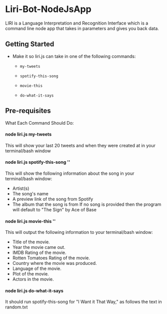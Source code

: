# Liri-Bot-NodeJsApp
LIRI is a Language Interpretation and Recognition Interface which is a command line node app that takes in parameters and gives you back data.

## Getting Started
* Make it so liri.js can take in one of the following commands:
  * `my-tweets`

  * `spotify-this-song`

  * `movie-this`

  * `do-what-it-says`

## Pre-requisites
What Each Command Should Do:

#### node liri.js my-tweets
This will show your last 20 tweets and when they were created at in your terminal/bash window

#### node liri.js spotify-this-song '<song name here>'
This will show the following information about the song in your terminal/bash window:
  * Artist(s)
  * The song's name
  * A preview link of the song from Spotify
  * The album that the song is from
If no song is provided then the program will default to "The Sign" by Ace of Base

#### node liri.js movie-this '<movie name here>'
 This will output the following information to your terminal/bash window:
  * Title of the movie.
  * Year the movie came out.
  * IMDB Rating of the movie.
  * Rotten Tomatoes Rating of the movie.
  * Country where the movie was produced.
  * Language of the movie.
  * Plot of the movie.
  * Actors in the movie.
  
#### node liri.js do-what-it-says  
It should run spotify-this-song for "I Want it That Way," as follows the text in random.txt

  
